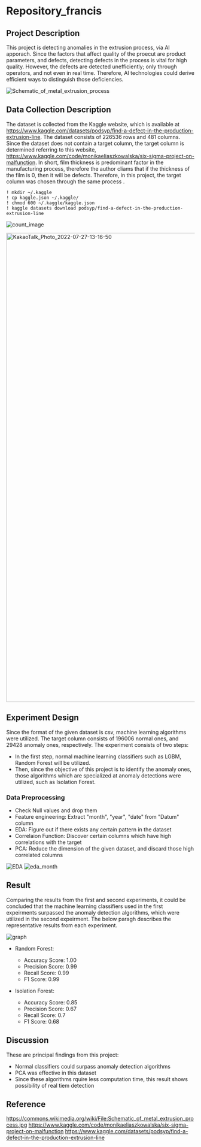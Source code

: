 # Repository_francis

## Project Description
This project is detecting anomalies in the extrusion process, via AI apporach. Since the factors that affect quality of the proecut are product parameters, and defects, detecting defects in the process is vital for high quality. However, the defects are detected unefficiently; only through operators, and not even in real time. Therefore, AI technologies could derive efficient ways to distinguish those deficiencies.

![Schematic_of_metal_extrusion_process](https://user-images.githubusercontent.com/100813293/181161238-4d29b214-ecb5-43f4-9420-a06f2d0cde96.jpeg)

## Data Collection Description
The dataset is collected from the Kaggle website, which is available at <https://www.kaggle.com/datasets/podsyp/find-a-defect-in-the-production-extrusion-line>. The dataset consists of 226536 rows and 481 columns. Since the dataset does not contain a target column, the target column is determined referring to this website, <https://www.kaggle.com/code/monikaeliaszkowalska/six-sigma-project-on-malfunction>. In short, film thickness is predominant factor in the manufacturing process, therefore the author cliams that if the thickness of the film is 0, then it will be defects. Therefore, in this project, the target column was chosen through the same process . 

```
! mkdir ~/.kaggle
! cp kaggle.json ~/.kaggle/
! chmod 600 ~/.kaggle/kaggle.json
! kaggle datasets download podsyp/find-a-defect-in-the-production-extrusion-line
```
![count_image](https://user-images.githubusercontent.com/100813293/181160443-1bd74c1e-f73c-4e0f-803e-e8feb795be7d.png)

<img width="1253" alt="KakaoTalk_Photo_2022-07-27-13-16-50" src="https://user-images.githubusercontent.com/100813293/181160437-b394ef7f-c0a6-432b-829d-aec4e303a984.png">

## Experiment Design
Since the format of the given dataset is csv, machine learning algorithms were utilized. The target column consists of 196006 normal ones, and 29428 anomaly ones, respectively. The experiment consists of two steps:
- In the first step, normal machine learning classifiers such as LGBM, Random Forest will be utilized. 
- Then, since the objective of this project is to identify the anomaly ones, those algorithms which are specialized at anomaly detections were utilized, such as Isolation Forest. 

### Data Preprocessing
- Check Null values and drop them
- Feature engineering: Extract "month", "year", "date" from "Datum" column
- EDA: Figure out if there exists any certain pattern in the dataset
- Correlaion Function: Discover certain columns which have high correlations with the target
- PCA: Reduce the dimension of the given dataset, and discard those high correlated columns 

![EDA](https://user-images.githubusercontent.com/100813293/181160442-03470094-1ffb-4e0e-97f3-6974ac3a5ac0.png)
![eda_month](https://user-images.githubusercontent.com/100813293/181160990-fb7a0925-3563-4728-b10f-4cbc041117fd.png)


## Result
Comparing the results from the first and second experiments, it could be concluded that the machine learning classifiers used in the first expeirments surpassed the anomaly detection algorithms, which were utilized in the second expeirment. The below paragh describes the representative results from each experiment. 

![graph](https://user-images.githubusercontent.com/100813293/181160440-7a8f503b-e924-4ba3-9859-a6166c0b2a61.png)

- Random Forest: 
  - Accuracy Score: 1.00
  - Precision Score: 0.99
  - Recall Score: 0.99
  - F1 Score: 0.99
  
- Isolation Forest:
  - Accuracy Score: 0.85
  - Precision Score: 0.67
  - Recall Score: 0.7
  - F1 Score: 0.68 

## Discussion
These are principal findings from this project:
- Normal classifiers could surpass anomaly detection algorithms
- PCA was effective in this dataset
- Since these algorithms rquire less computation time, this result shows possibility of real tiem detection

## Reference
https://commons.wikimedia.org/wiki/File:Schematic_of_metal_extrusion_process.jpg
https://www.kaggle.com/code/monikaeliaszkowalska/six-sigma-project-on-malfunction
https://www.kaggle.com/datasets/podsyp/find-a-defect-in-the-production-extrusion-line
